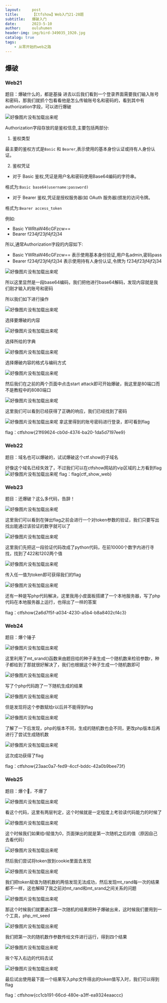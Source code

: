 ```yaml
---
layout:     post   				    
title:      【Ctfshow】Web入门21-28题		
subtitle:   爆破入门
date:       2023-5-10 				
author:     ouluhumen 						
header-img: img/bird-349035_1920.jpg 	
catalog: true 						
tags:								
    - 从零开始的web之路
---
```


## 爆破
### Web21
题目：爆破什么的，都是基操
进去以后我们看到一个登录界面需要我们输入账号和密码，那我们就抓个包看看他是怎么传输账号名和密码的，看到其中有authorization字段，可以进行爆破

![好像图片没有加载出来呢](/img/ctfshow/web/web21-1.png)

Authorization字段存放的是鉴权信息,主要包括两部分:

1. 鉴权类型

最主要的鉴权方式是`Basic` 和 `Bearer`,表示使用的基本身份认证或持有人身份认证。

2. 鉴权凭证

- 对于 Basic 鉴权,凭证是用户名和密码使用Base64编码的字符串。

格式为:`Basic base64(username:password)`

- 对于 Bearer 鉴权,凭证是授权服务器(如 OAuth 服务器)颁发的访问令牌。 

格式为:`Bearer access_token`

例如: 

- Basic YWRtaW46cGFzcw==
- Bearer f234jf23jf4jf2j34

所以,通常Authorization字段的内容如下:

- Basic YWRtaW46cGFzcw==  表示使用基本身份验证,用户名admin,密码pass
- Bearer f234jf23jf4jf2j34 表示使用持有人身份认证,令牌为 f234jf23jf4jf2j34

![好像图片没有加载出来呢](/img/ctfshow/web/web21-2.png)

所以这里显然是一段base64编码，我们把他进行base64解码，发现内容就是我们刚才输入的账号和密码

所以我们如下进行操作

![好像图片没有加载出来呢](/img/ctfshow/web/web21-3.png)

选择要爆破的内容

![好像图片没有加载出来呢](/img/ctfshow/web/web21-4.png)

选择所给的字典

![好像图片没有加载出来呢](/img/ctfshow/web/web21-5.png)

选择爆破内容的格式与编码方式

![好像图片没有加载出来呢](/img/ctfshow/web/web21-6.png)

然后我们在之前的两个页面中点击start attack即可开始爆破，我这里是80端口而不是教程中的8080端口

![好像图片没有加载出来呢](/img/ctfshow/web/web21-7.png)

这里我们可以看到已经获得了正确的响应，我们已经找到了密码

![好像图片没有加载出来呢](/img/ctfshow/web/web21-8.png)
拿这里得到的账号密码进行登录，即可看到flag

flag：ctfshow{21f69624-cb0d-4374-ba20-1da5d7197ee9}

### Web22
题目：域名也可以爆破的，试试爆破这个ctf.show的子域名

好像这个域名已经失效了，不过我们可以在ctfshow网站的vip区域的上方看到flag
![好像图片没有加载出来呢](/img/ctfshow/web/web22-1.png)
flag：flag{ctf_show_web}

### Web23
题目：还爆破？这么多代码，告辞！

![好像图片没有加载出来呢](/img/ctfshow/web/web23-1.png)

这里我们可以看到在弹出flag之前会进行一个对token参数的验证，我们只要写出找出能通过该验证的数字就可以了

![好像图片没有加载出来呢](/img/ctfshow/web/web23-2.png)

这里我们先把这一段验证代码改成了python代码，在前10000个数字内进行寻找，找到了422和1202两个值

![好像图片没有加载出来呢](/img/ctfshow/web/web23-3.png)

传入任一值为token即可获得我们的flag

![好像图片没有加载出来呢](/img/ctfshow/web/web23-4.png)

还有一种是写php代码解决，这里我用小皮面板搭建了一个本地服务器，写了php代码在本地服务器上运行，也得出了一样的答案

flag：ctfshow{2a6d7f5f-a034-4230-a5b4-b8a8402cf4c3}

### Web24
题目：爆个锤子

![好像图片没有加载出来呢](/img/ctfshow/web/web24-1.png)

这里利用了mt_srand()函数来由题目给的种子来生成一个随机数来检验参数r，种子都给到了那就很好解决了，我们也根据这个种子生成一个随机数即可

![好像图片没有加载出来呢](/img/ctfshow/web/web24-2.png)

写了个php代码跑了一下随机生成的结果

![好像图片没有加载出来呢](/img/ctfshow/web/web24-3.png)

但是发现将这个参数赋给r以后并不能得到flag

![好像图片没有加载出来呢](/img/ctfshow/web/web24-4.png)

了解了一下后发现，php的版本不同，生成的随机数也会不同，更改php版本后再进行了尝试生成随机数

![好像图片没有加载出来呢](/img/ctfshow/web/web24-5.png)

这次成功获得了flag

flag：ctfshow{23aac0a7-fed9-4ccf-bddc-42a0b9bee73f}

### Web25
题目：爆个🔨，不爆了

![好像图片没有加载出来呢](/img/ctfshow/web/web25-1.png)

看这个代码，这里有两层判定，这个时候就是一定程度上考验读代码能力的时候了

![好像图片没有加载出来呢](/img/ctfshow/web/web25-2.png)

这个时候我们如果给r赋值为0，页面弹出的就是第一次随机之后的值（原因自己去看代码）

![好像图片没有加载出来呢](/img/ctfshow/web/web25-3.png)

然后我们尝试将token放到cookie里面去发现

![好像图片没有加载出来呢](/img/ctfshow/web/web25-4.png)

我们把token赋值为随机数的两倍发现无法成功，然后发现mt_rand每一次的结果都不一样，这也解释了我之前对mt_rand和mt_srand之间关系的问题

![好像图片没有加载出来呢](/img/ctfshow/web/web25-5.png)

那这个时候我们就要通过第一次随机的结果把种子爆破出来，这时候我们要用到一个工具，php_mt_seed

![好像图片没有加载出来呢](/img/ctfshow/web/web25-6.png)

我们把第一次的随机数作参数传给文件进行运行，得到四个结果

![好像图片没有加载出来呢](/img/ctfshow/web/web25-7.png)

挨个写入右边的代码去试

![好像图片没有加载出来呢](/img/ctfshow/web/web25-8.png)

最后试出使用最下面一个结果写入php文件得出的token值写入时，我们可以得到flag

flag：ctfshow{cc1cb191-66cd-480e-a3ff-ea9324eaaccc}
